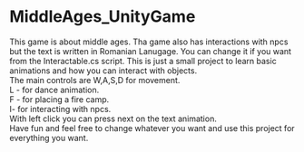 # MiddleAges_UnityGame
This game is about middle ages. Tha game also has interactions with npcs but the text is written in Romanian Lanugage. You can change it if you want from the Interactable.cs script. This is just a small project to learn basic animations and how you can interact with objects. <br>
The main controls are W,A,S,D for movement. 
<br>L - for dance animation. 
<br>F - for placing a fire camp. 
<br>I- for interacting with npcs. 
<br>With left click you can press next on the text animation. 
<br>Have fun and feel free to change whatever you want and use this project for everything you want.
